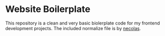 # Website Boilerplate

This repository is a clean and very basic biolerplate code for my frontend development projects.
The included normalize file is by [necolas](https://github.com/necolas/normalize.css/).
